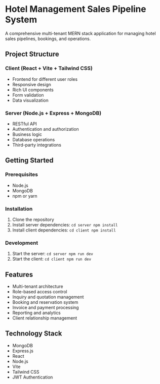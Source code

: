 # Hotel Management Sales Pipeline System

A comprehensive multi-tenant MERN stack application for managing hotel sales pipelines, bookings, and operations.

## Project Structure

### Client (React + Vite + Tailwind CSS)
- Frontend for different user roles
- Responsive design
- Rich UI components
- Form validation
- Data visualization

### Server (Node.js + Express + MongoDB)
- RESTful API
- Authentication and authorization
- Business logic
- Database operations
- Third-party integrations

## Getting Started

### Prerequisites
- Node.js
- MongoDB
- npm or yarn

### Installation

1. Clone the repository
2. Install server dependencies:
   `
   cd server
   npm install
   `
3. Install client dependencies:
   `
   cd client
   npm install
   `

### Development

1. Start the server:
   `
   cd server
   npm run dev
   `
2. Start the client:
   `
   cd client
   npm run dev
   `

## Features
- Multi-tenant architecture
- Role-based access control
- Inquiry and quotation management
- Booking and reservation system
- Invoice and payment processing
- Reporting and analytics
- Client relationship management

## Technology Stack
- MongoDB
- Express.js
- React
- Node.js
- Vite
- Tailwind CSS
- JWT Authentication
